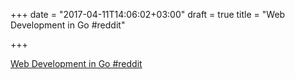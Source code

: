 +++
date = "2017-04-11T14:06:02+03:00"
draft = true
title = "Web Development in Go  #reddit"

+++

<p><a href="https://t.co/Y2lOkNZhiW">Web Development in Go  #reddit</a></p>